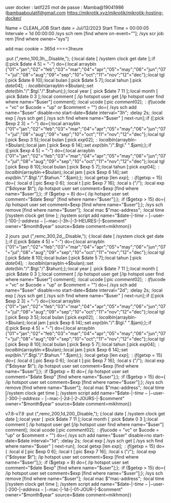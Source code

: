 user docker : latif225
mot de passe : Mamba@19041986 (bambaaboulatif@gmail.com
https://mikrotik.xyz/mikrotik/mikrotik-hosting-docker/

Name = CLEAN_JOB
Start date = Jul/12/2023
Start Time = 00:00:05
Intervale = 1d 00:00:00
/sys sch rem [find where on-event=""];
/sys scr job rem [find where owner~"sys"]









add mac cookie = 365d ====3heure

:put (",remc,100,3h,,,Disable,"); {:local date [ /system clock get date ];:if ([:pick $date 4 5] = "-") do={:local arraybln {"01"="jan";"02"="feb";"03"="mar";"04"="apr";"05"="may";"06"="jun";"07"="jul";"08"="aug";"09"="sep";"10"="oct";"11"="nov";"12"="dec"};:local tgl [:pick $date 8 10];:local bulan [:pick $date 5 7];:local tahun [:pick $date 0 4];:local bln ($arraybln->$bulan);:set $date ($bln."/".$tgl."/".$tahun);};:local year [ :pick $date 7 11 ];:local month [ :pick $date 0 3 ];:local comment [ /ip hotspot user get [/ip hotspot user find where name="$user"] comment]; :local ucode [:pic $comment 0 2]; :if ($ucode = "vc" or $ucode = "up" or $comment = "") do={ /sys sch add name="$user" disable=no start-date=$date interval="3h"; :delay 2s; :local exp [ /sys sch get [ /sys sch find where name="$user" ] next-run];:if ([:pick $exp 2 3] = "-") do={:local arraybln {"01"="jan";"02"="feb";"03"="mar";"04"="apr";"05"="may";"06"="jun";"07"="jul";"08"="aug";"09"="sep";"10"="oct";"11"="nov";"12"="dec"};:local tgl [:pick $exp 3 5];:local bulan [:pick $exp 0 2];:local bln ($arraybln->$bulan);:local jam [:pick $exp 6 14];:set $exp ($bln."/".$tgl." ".$jam);};:if ([:pick $exp 4 5] = "-") do={:local arraybln {"01"="jan";"02"="feb";"03"="mar";"04"="apr";"05"="may";"06"="jun";"07"="jul";"08"="aug";"09"="sep";"10"="oct";"11"="nov";"12"="dec"};:local tgl [:pick $exp 8 10];:local bulan [:pick $exp 5 7];:local tahun [:pick $exp 0 4];:local bln ($arraybln->$bulan);:local jam [:pick $exp 6 14];:set $exp ($bln."/".$tgl."/".$tahun." ".$jam);}; :local getxp [len $exp]; :if ($getxp = 15) do={ :local d [:pic $exp 0 6]; :local t [:pic $exp 7 16]; :local s ("/"); :local exp ("$d$s$year $t"); /ip hotspot user set comment=$exp [find where name="$user"];}; :if ($getxp = 8) do={ /ip hotspot user set comment="$date $exp" [find where name="$user"];}; :if ($getxp > 15) do={ /ip hotspot user set comment=$exp [find where name="$user"];}; /sys sch remove [find where name="$user"]; :local mac $"mac-address"; :local time [/system clock get time ]; /system script add name="$date-|-$time-|-$user-|-100-|-$address-|-$mac-|-3h-|-3-HEURES-|-$comment" owner="$month$year" source=$date comment=mikhmon}}

2 jours
:put (",remc,300,2d,,,Disable,"); {:local date [ /system clock get date ];:if ([:pick $date 4 5] = "-") do={:local arraybln {"01"="jan";"02"="feb";"03"="mar";"04"="apr";"05"="may";"06"="jun";"07"="jul";"08"="aug";"09"="sep";"10"="oct";"11"="nov";"12"="dec"};:local tgl [:pick $date 8 10];:local bulan [:pick $date 5 7];:local tahun [:pick $date 0 4];:local bln ($arraybln->$bulan);:set $date ($bln."/".$tgl."/".$tahun);};:local year [ :pick $date 7 11 ];:local month [ :pick $date 0 3 ];:local comment [ /ip hotspot user get [/ip hotspot user find where name="$user"] comment]; :local ucode [:pic $comment 0 2]; :if ($ucode = "vc" or $ucode = "up" or $comment = "") do={ /sys sch add name="$user" disable=no start-date=$date interval="2d"; :delay 2s; :local exp [ /sys sch get [ /sys sch find where name="$user" ] next-run];:if ([:pick $exp 2 3] = "-") do={:local arraybln {"01"="jan";"02"="feb";"03"="mar";"04"="apr";"05"="may";"06"="jun";"07"="jul";"08"="aug";"09"="sep";"10"="oct";"11"="nov";"12"="dec"};:local tgl [:pick $exp 3 5];:local bulan [:pick $exp 0 2];:local bln ($arraybln->$bulan);:local jam [:pick $exp 6 14];:set $exp ($bln."/".$tgl." ".$jam);};:if ([:pick $exp 4 5] = "-") do={:local arraybln {"01"="jan";"02"="feb";"03"="mar";"04"="apr";"05"="may";"06"="jun";"07"="jul";"08"="aug";"09"="sep";"10"="oct";"11"="nov";"12"="dec"};:local tgl [:pick $exp 8 10];:local bulan [:pick $exp 5 7];:local tahun [:pick $exp 0 4];:local bln ($arraybln->$bulan);:local jam [:pick $exp 6 14];:set $exp ($bln."/".$tgl."/".$tahun." ".$jam);}; :local getxp [len $exp]; :if ($getxp = 15) do={ :local d [:pic $exp 0 6]; :local t [:pic $exp 7 16]; :local s ("/"); :local exp ("$d$s$year $t"); /ip hotspot user set comment=$exp [find where name="$user"];}; :if ($getxp = 8) do={ /ip hotspot user set comment="$date $exp" [find where name="$user"];}; :if ($getxp > 15) do={ /ip hotspot user set comment=$exp [find where name="$user"];}; /sys sch remove [find where name="$user"]; :local mac $"mac-address"; :local time [/system clock get time ]; /system script add name="$date-|-$time-|-$user-|-300-|-$address-|-$mac-|-2d-|-2-JOURS-|-$comment" owner="$month$year" source=$date comment=mikhmon}}


v7.8-v7.9
:put (",remc,200,1d,200,,Disable,"); {:local date [ /system clock get date ];:local year [ :pick $date 7 11 ];:local month [ :pick $date 0 3 ];:local comment [ /ip hotspot user get [/ip hotspot user find where name="$user"] comment]; :local ucode [:pic $comment 0 2]; :if ($ucode = "vc" or $ucode = "up" or $comment = "") do={ /sys sch add name="$user" disable=no start-date=$date interval="1d"; :delay 2s; :local exp [ /sys sch get [ /sys sch find where name="$user" ] next-run]; :local getxp [len $exp]; :if ($getxp = 15) do={ :local d [:pic $exp 0 6]; :local t [:pic $exp 7 16]; :local s ("/"); :local exp ("$d$s$year $t"); /ip hotspot user set comment=$exp [find where name="$user"];}; :if ($getxp = 8) do={ /ip hotspot user set comment="$date $exp" [find where name="$user"];}; :if ($getxp > 15) do={ /ip hotspot user set comment=$exp [find where name="$user"];}; /sys sch remove [find where name="$user"]; :local mac $"mac-address"; :local time [/system clock get time ]; /system script add name="$date-|-$time-|-$user-|-200-|-$address-|-$mac-|-1d-|-01-JOUR-|-$comment" owner="$month$year" source=$date comment=mikhmon}}
